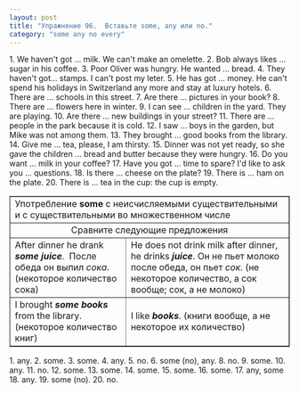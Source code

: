 ```yaml
---
layout: post
title: "Упражнение 96.  Вставьте some, any или no."
category: "some any no every"
---
```

<section class="question">
1. We haven't got ... milk. We can't make an omelette. 2. Bob always likes ... sugar in his coffee. 3. Poor Oliver was hungry. He wanted ... bread.
4. They haven't got... stamps. I can't post my leter.
5. He has got ... money. He can't spend his holidays in Switzerland any more and stay at luxury hotels.
6. There are ... schools in this street. 7. Are there ... pictures in your book? 8. There are ... flowers here in winter. 9. I can see ... children in the yard. They are playing. 10. Are there ... new buildings in your street? 11. There are ... people in the park because it is cold. 12. I saw ... boys in the garden, but
Mike was not among them. 13. They brought ... good books from the library. 14. Give me ... tea, please, I am thirsty. 15. Dinner was not yet ready, so she gave the children ... bread and butter because they were hungry. 16. Do you want ... milk in your coffee? 17. Have you got ... time to spare? I'd like to ask you ... questions. 18. Is there ... cheese on the plate? 19. There is ... ham on the plate. 20. There is ... tea in the cup: the cup is empty.
<p></p>
  <table border="1" cellpadding="5" cellspacing="0">
<tr>
<td colspan="2" rowspan="1">Употребление <span style="font-weight: bold;" class="rules">some </span>c
неисчисляемыми существительными и с существительными во множественном
числе</td>
    </tr>
<tr align="center">
<td colspan="2" rowspan="1">Сравните
следующие предложения</td>
    </tr>
<tr>
<td>After dinner he drank <span style="font-weight: bold; font-style: italic;" class="rules">some juice</span>.
 После обеда он выпил<span style="font-style: italic;" class="rules">
сока</span>. (некоторое количество сока)</td>
      <td>He does not drink milk after dinner, he drinks <span style="font-style: italic; font-weight: bold;" class="rules">juice</span>.
Он не пьет молоко после обеда, он пьет <span style="font-style: italic;" class="rules">сок</span>. (не некоторое
количество, а сок вообще; сок, а не молоко)</td>
    </tr>
<tr>
<td>I brought <span style="font-weight: bold; font-style: italic;" class="rules">some books</span>
from the library. (некоторое количество книг)</td>
      <td>I like <span style="font-weight: bold; font-style: italic;" class="rules">books</span>.
(книги вообще, а не некоторое их количество)</td>
    </tr>
</table>
</section>

<section class="answer">
1. any. 2. some. 3. some. 4. any. 5. no. 6. some (no), any. 8. no. 9. some. 10. any. 11. no. 12. some. 13. some. 14. some. 15. some. 16. some. 17. any, some 18. any. 19. some (no). 20. no.
</section>